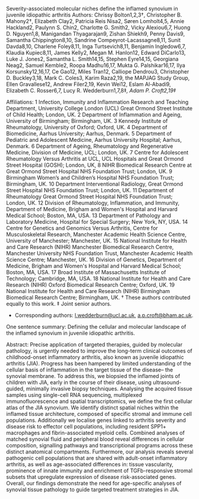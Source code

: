 Severity-associated molecular niches define the inflamed synovium in juvenile idiopathic arthritis
Authors: Chrissy Bolton1,2,3†, Christopher B. Mahony2†, Elizabeth Clay2, Patricia Reis Nisa2, Søren Lomholt4,5, Annie Hackland2, Paulynn S. Chin2, Charlotte G. Smith2, Vicky Alexiou6,7, Huong D. Nguyen1,8, Manigandan Thyagarajan9, Zishan Shiekh9, Penny Davis9, Samantha Chippington8,10, Sandrine Compeyrot-Lacassagne8,11, Sunit Davda8,10, Charlene Foley8,11, Inga Turtsevich8,11, Benjamin Ingledow6,7, Klaudia Kupiec8,11, James Kelly2, Megan M. Hanlon12, Edward DiCarlo13, Luke J. Jones2, Samantha L. Smith14,15, Stephen Eyre14,15, Georgiana Neag2, Samuel Kemble2, Roopa Madhu16,17, Mukta G. Palshikar16,17, Ilya Korsunsky12,16,17, Ce Gao12, Miles Tran12, Calliope Dendrou3, Christopher D. Buckley3,18, Mark C. Coles3, Karim Raza2,19, the MAPJAG Study Group, Ellen Gravallese12, Andrew Filer2,19, Kevin Wei12, Eslam Al-Abadi9, Elizabeth C. Rosser6,7, Lucy R. Wedderburn1,7,8‡*, Adam P. Croft2,19‡*

Affiliations: 
1 Infection, Immunity and Inflammation Research and Teaching Department, University College London (UCL) Great Ormond Street Institute of Child Health; London, UK. 
2 Department of Inflammation and Ageing, University of Birmingham; Birmingham, UK.
3 Kennedy Institute of Rheumatology, University of Oxford; Oxford, UK.
4 Department of Biomedicine, Aarhus University; Aarhus, Denmark.
5 Department of Pediatric and Adolescent Medicine, Aarhus University Hospital; Aarhus, Denmark. 
6 Department of Ageing, Rheumatology and Regenerative Medicine, Division of Medicine, UCL; London, UK.
7 Centre for Adolescent Rheumatology Versus Arthritis at UCL, UCL Hospitals and Great Ormond Street Hospital (GOSH); London, UK,
8 NIHR Biomedical Research Centre at Great Ormond Street Hospital NHS Foundation Trust; London, UK.
9 Birmingham Women’s and Children’s Hospital NHS Foundation Trust; Birmingham, UK.
10 Department Interventional Radiology, Great Ormond Street Hospital NHS Foundation Trust; London, UK.
11 Department of Rheumatology Great Ormond Street Hospital NHS Foundation Trust; London, UK.
12 Division of Rheumatology, Inflammation, and Immunity, Department of Medicine, Brigham and Women's Hospital and Harvard Medical School; Boston, MA, USA. 
13 Department of Pathology and Laboratory Medicine, Hospital for Special Surgery; New York, NY, USA. 
14 Centre for Genetics and Genomics Versus Arthritis, Centre for Musculoskeletal Research, Manchester Academic Health Science Centre, University of Manchester; Manchester, UK.
15 National Institute for Health and Care Research (NIHR) Manchester Biomedical Research Centre, Manchester University NHS Foundation Trust, Manchester Academic Health Science Centre; Manchester, UK.
16 Division of Genetics, Department of Medicine, Brigham and Women's Hospital and Harvard Medical School; Boston, MA, USA. 
17 Broad Institute of Massachusetts Institute of Technology; Cambridge, MA, USA. 
18 National Institute for Health and Care Research (NIHR) Oxford Biomedical Research Centre; Oxford, UK.
19 National Institute for Health and Care Research (NIHR) Birmingham Biomedical Research Centre; Birmingham, UK.
† These authors contributed equally to this work.
‡ Joint senior authors.
* Corresponding authors: l.wedderburn@ucl.ac.uk, a.p.croft@bham.ac.uk.

One sentence summary: Defining the cellular and molecular landscape of the inflamed synovium in juvenile idiopathic arthritis.

Abstract:
Precise application of targeted therapies, guided by molecular pathology, is urgently needed to improve the long-term clinical outcomes of childhood-onset inflammatory arthritis, also known as juvenile idiopathic arthritis (JIA). Progress has been hampered by limited understanding of the cellular basis of inflammation in the target tissue of the disease– the synovial membrane. To address this, we biopsied the inflamed joints of children with JIA, early in the course of their disease, using ultrasound-guided, minimally invasive biopsy techniques. Analysing the acquired tissue samples using single-cell RNA sequencing, multiplexed immunofluorescence and spatial transcriptomics, we define the first cellular atlas of the JIA synovium. 
We identify distinct spatial niches within the inflamed tissue architecture, composed of specific stromal and immune cell populations. Additionally we localise genes linked to arthritis severity and disease risk to effector cell populations, including resident SPP1+ macrophages and fibrin-associated myeloid cells. Combined analyses of matched synovial fluid and peripheral blood reveal differences in cellular composition, signalling pathways and transcriptional programs across these distinct anatomical compartments. Furthermore, our analysis reveals several pathogenic cell populations that are shared with adult-onset inflammatory arthritis, as well as age-associated differences in: tissue vascularity, prominence of innate immunity and enrichment of TGFb-responsive stromal subsets that upregulate expression of disease risk-associated genes. Overall, our findings demonstrate the need for age-specific analyses of synovial tissue pathology to guide targeted treatment strategies in JIA. 
